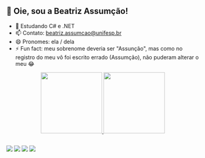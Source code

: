 ## 🙋 Oie, sou a Beatriz Assumção! 

- 🌱 Estudando C# e .NET
- 📫 Contato: beatriz.assumcao@unifesp.br
- 😄 Pronomes: ela / dela
- ⚡ Fun fact: meu sobrenome deveria ser "Assunção", mas como no registro do meu vô foi escrito errado (Assumção), não puderam alterar o meu 😂

<div align="center">
  <a href="https://github.com/biassumcao">
  <img height="160em" src="https://github-readme-stats.vercel.app/api?username=biassumcao&show_icons=true&theme=midnight-purple&include_all_commits=true&count_private=true"/>
  <img height="160em" src="https://github-readme-stats.vercel.app/api/top-langs/?username=biassumcao&langs_count=7&theme=midnight-purple"/>
</div>
  
  ##
  
<div> 
  <a href="https://instagram.com/biassumcao" target="_blank"><img src="https://img.shields.io/badge/-Instagram-%23E4405F?style=for-the-badge&logo=instagram&logoColor=white" target="_blank"></a>
  <a href="https://www.linkedin.com/in/beatrizassumcao" target="_blank"><img src="https://img.shields.io/badge/-LinkedIn-%230077B5?style=for-the-badge&logo=linkedin&logoColor=white" target="_blank"></a> 
  <a href = "mailto:beatriz.assumcao@unifesp.br"><img src="https://img.shields.io/badge/Gmail-D14836?style=for-the-badge&logo=gmail&logoColor=white" target="_blank"></a>
  <a href="https://web.whatsapp.com/send?phone=5512996223834" target="_blank"><img src="https://img.shields.io/badge/WhatsApp-25D366?style=for-the-badge&logo=whatsapp&logoColor=white" target="_blank"></a>
</div>
